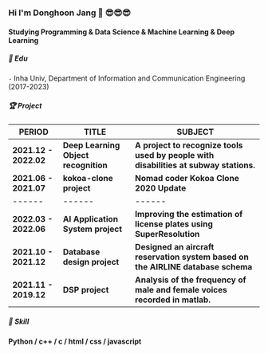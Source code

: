 ### Hi I'm Donghoon Jang 👋 😎😎😎
#### Studying Programming & Data Science & Machine Learning & Deep Learning   

##### 📘 ️Edu 
  
`-` Inha Univ, Department of Information and Communication Engineering (2017-2023)  


##### 🏆 Project  

| PERIOD | TITLE | SUBJECT |
| ------- | ------- | -------|
| **2021.12 - 2022.02** | **Deep Learning Object recognition** | **A project to recognize tools used by people with disabilities at subway stations.** |
| **2021.06 - 2021.07** | **kokoa-clone project** | **Nomad coder Kokoa Clone 2020 Update**
| ------ | ------ | ------|
| **2022.03 - 2022.06** | **AI Application System project** | **Improving the estimation of license plates using SuperResolution**
| **2021.10 - 2021.12** | **Database design project** | **Designed an aircraft reservation system based on the AIRLINE database schema**
| **2021.11 - 2019.12** | **DSP project** | **Analysis of the frequency of male and female voices recorded in matlab.**  

##### 🧩 Skill  

**Python / c++ / c / html / css / javascript**    

